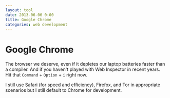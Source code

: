 ```yaml
---
layout: tool
date: 2013-06-06 0:00
title: Google Chrome
categories: web development
---
```


# Google Chrome

The browser we deserve, even if it depletes our laptop batteries faster
than a compiler. And if you haven't played with Web Inspector in recent
years. Hit that `Command` + `Option` + `i` right now.

I still use Safari (for speed and efficiency), Firefox, and Tor in
appropriate scenarios but I still default to Chrome for development.
